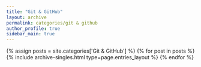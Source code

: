```yaml
---
title: "Git & GitHub"
layout: archive
permalink: categories/git & github
author_profile: true
sidebar_main: true
---
```


{% assign posts = site.categories['Git & GitHub'] %} {% for post in posts %} {% include archive-singles.html type=page.entries_layout %} {% endfor %}